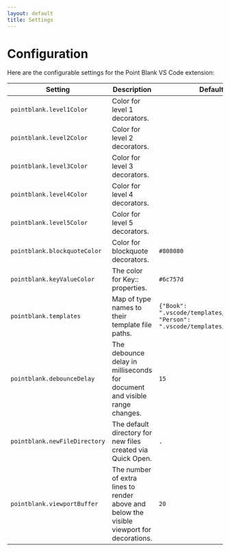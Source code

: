 ```yaml
---
layout: default
title: Settings
---
```


# Configuration

Here are the configurable settings for the Point Blank VS Code extension:

| Setting | Description | Default |
| --- | --- | --- |
| `pointblank.level1Color` | Color for level 1 decorators. | |
| `pointblank.level2Color` | Color for level 2 decorators. | |
| `pointblank.level3Color` | Color for level 3 decorators. | |
| `pointblank.level4Color` | Color for level 4 decorators. | |
| `pointblank.level5Color` | Color for level 5 decorators. | |
| `pointblank.blockquoteColor` | Color for blockquote decorators. | `#808080` |
| `pointblank.keyValueColor` | The color for Key:: properties. | `#6c757d` |
| `pointblank.templates` | Map of type names to their template file paths. | `{"Book": ".vscode/templates/book.md", "Person": ".vscode/templates/person.md"}` |
| `pointblank.debounceDelay` | The debounce delay in milliseconds for document and visible range changes. | `15` |
| `pointblank.newFileDirectory` | The default directory for new files created via Quick Open. | `.` |
| `pointblank.viewportBuffer` | The number of extra lines to render above and below the visible viewport for decorations. | `20` |